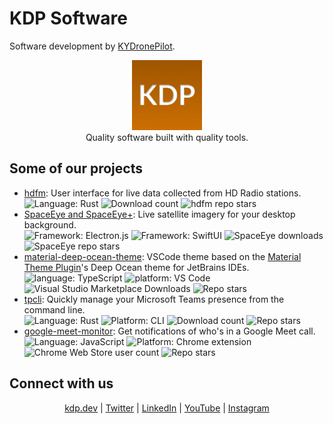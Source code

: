 # KDP Software

Software development by [KYDronePilot](https://github.com/KYDronePilot).

<p align="center">
  <img src="https://github.com/kdp-dev/.github/raw/master/img/KDP.png" width="112" height="112" /><br>
  <span>Quality software built with quality tools.</span>
</p>

## Some of our projects

<ul>
<li>
<a href="https://github.com/KYDronePilot/hdfm">hdfm</a>: User interface for live data collected from HD Radio stations.<br>
<img alt="Language: Rust" src="https://img.shields.io/badge/language-Rust-orange">
<img alt="Download count" src="https://img.shields.io/github/downloads/KYDronePilot/hdfm/v2.0.1/total">
<img alt="hdfm repo stars" src="https://img.shields.io/github/stars/KYDronePilot/hdfm?style=social">
</li>
<li>
<a href="https://github.com/KYDronePilot/SpaceEye">SpaceEye and SpaceEye+</a>: Live satellite imagery for your desktop background.<br>
<img alt="Framework: Electron.js" src="https://img.shields.io/badge/framework-Electron.js-afe8f7">
<img alt="Framework: SwiftUI" src="https://img.shields.io/badge/framework-SwiftUI-orange">
<img alt="SpaceEye downloads" src="https://img.shields.io/badge/downloads-20k+-green">
<img alt="SpaceEye repo stars" src="https://img.shields.io/github/stars/KYDronePilot/SpaceEye?style=social">
</li>
<li>
<a href="https://github.com/KYDronePilot/material-deep-ocean-theme">material-deep-ocean-theme</a>: VSCode theme based on the <a href="https://www.material-theme.com/">Material Theme Plugin</a>'s Deep Ocean theme for JetBrains IDEs.<br>
<img alt="language: TypeScript" src="https://img.shields.io/badge/language-TypeScript-blue">
<img alt="platform: VS Code" src="https://img.shields.io/badge/platform-VS Code-blue">
<img alt="Visual Studio Marketplace Downloads" src="https://img.shields.io/visual-studio-marketplace/d/KYDronePilot.material-deep-ocean-theme">
<img alt="Repo stars" src="https://img.shields.io/github/stars/KYDronePilot/material-deep-ocean-theme?style=social">
</li>
<li>
<a href="https://github.com/kdp-dev/tpcli">tpcli</a>: Quickly manage your Microsoft Teams presence from the command line.<br>
<img alt="Language: Rust" src="https://img.shields.io/badge/language-Rust-orange">
<img alt="Platform: CLI" src="https://img.shields.io/badge/platform-CLI-black">
<img alt="Download count" src="https://img.shields.io/github/downloads/kdp-dev/tpcli/v1.0.0/total">
<img alt="Repo stars" src="https://img.shields.io/github/stars/kdp-dev/tpcli?style=social">
</li>
<li>
<a href="https://github.com/kdp-dev/google-meet-monitor">google-meet-monitor</a>: Get notifications of who's in a Google Meet call.<br>
<img alt="Language: JavaScript" src="https://img.shields.io/badge/language-JavaScript-yellow">
<img alt="Platform: Chrome extension" src="https://img.shields.io/badge/platform-Chrome extension-blue">
<img alt="Chrome Web Store user count" src="https://img.shields.io/chrome-web-store/users/khfhloinefcdhklhjeabkimjebpbgbkd">
<img alt="Repo stars" src="https://img.shields.io/github/stars/kdp-dev/google-meet-monitor?style=social">
</li>
</ul>

## Connect with us

<p align="center">
  <a href="https://kdp.dev">kdp.dev</a>
  | <a href="https://twitter.com/kdp_dev">Twitter</a>
  | <a href="https://www.linkedin.com/company/kdp-software/">LinkedIn</a>
  | <a href="https://www.youtube.com/channel/UCOKUOMU1cSvcgnyga8atl-g">YouTube</a>
  | <a href="https://www.instagram.com/kdp_software/">Instagram</a>
</p>
